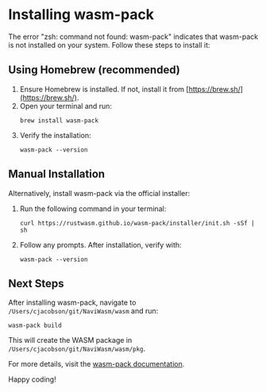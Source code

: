 # Installing wasm-pack

The error "zsh: command not found: wasm-pack" indicates that wasm-pack is not installed on your system. Follow these steps to install it:

## Using Homebrew (recommended)
1. Ensure Homebrew is installed. If not, install it from [https://brew.sh/](https://brew.sh/).
2. Open your terminal and run:
   ```
   brew install wasm-pack
   ```
3. Verify the installation:
   ```
   wasm-pack --version
   ```

## Manual Installation
Alternatively, install wasm-pack via the official installer:
1. Run the following command in your terminal:
   ```
   curl https://rustwasm.github.io/wasm-pack/installer/init.sh -sSf | sh
   ```
2. Follow any prompts. After installation, verify with:
   ```
   wasm-pack --version
   ```

## Next Steps
After installing wasm-pack, navigate to `/Users/cjacobson/git/NaviWasm/wasm` and run:
```
wasm-pack build
```
This will create the WASM package in `/Users/cjacobson/git/NaviWasm/wasm/pkg`.

For more details, visit the [wasm-pack documentation](https://rustwasm.github.io/wasm-pack/installer/).

Happy coding!

